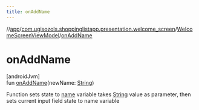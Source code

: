 ```yaml
---
title: onAddName
---
```

//[app](../../../index.html)/[com.ugisozols.shoppinglistapp.presentation.welcome_screen](../index.html)/[WelcomeScreenViewModel](index.html)/[onAddName](on-add-name.html)



# onAddName



[androidJvm]\
fun [onAddName](on-add-name.html)(newName: [String](https://kotlinlang.org/api/latest/jvm/stdlib/kotlin/-string/index.html))



Function sets state to [name](name.html) variable takes [String](https://kotlinlang.org/api/latest/jvm/stdlib/kotlin/-string/index.html) value as parameter, then sets current input field state to name variable




